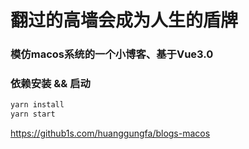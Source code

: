 # 翻过的高墙会成为人生的盾牌

### 模仿macos系统的一个小博客、基于Vue3.0

### 依赖安装 && 启动

```js
yarn install
yarn start
```
https://github1s.com/huanggungfa/blogs-macos
